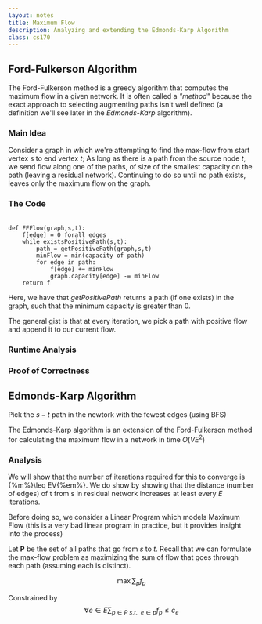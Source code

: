 ```yaml
---
layout: notes
title: Maximum Flow
description: Analyzing and extending the Edmonds-Karp Algorithm
class: cs170
---
```


<h2> Ford-Fulkerson Algorithm </h2>

The Ford-Fulkerson method is a greedy algorithm that computes the maximum flow in a given network. It is often called a *"method"* because the exact approach to selecting augmenting paths isn't well defined (a definition we'll see later in the *Edmonds-Karp* algorithm).

<h3> Main Idea </h3>

Consider a graph in which we're attempting to find the max-flow from start vertex $s$ to end vertex $t$; As long as there is a path from the source node $t$, we send flow along one of the paths, of size of the smallest capacity on the path (leaving a residual network). Continuing to do so until no path exists, leaves only the maximum flow on the graph.

<h3> The Code </h3>

<pre> <code>
def FFFlow(graph,s,t):
	f[edge] = 0 forall edges
	while existsPositivePath(s,t):
		path = getPositivePath(graph,s,t)
		minFlow = min(capacity of path)
		for edge in path:
			f[edge] += minFlow
			graph.capacity[edge] -= minFlow
	return f
</code></pre>

Here, we have that *getPositivePath* returns a path (if one exists) in the graph, such that the minimum capacity is greater than 0.

The general gist is that at every iteration, we pick a path with positive flow and append it to our current flow. 

<h3> Runtime Analysis </h3>

<h3> Proof of Correctness </h3>

<h2> Edmonds-Karp Algorithm </h2>

Pick the $s-t$ path in the newtork with the fewest edges (using BFS)

The Edmonds-Karp algorithm is an extension of the Ford-Fulkerson method for calculating the maximum flow in a network in time $O(VE^2)$

<h3> Analysis </h3>

We will show that the number of iterations required for this to converge is {%m%}\leq EV{%em%}. We do show by showing that the distance (number of edges) of t from s in residual network increases at least every $E$ iterations.

Before doing so, we consider a Linear Program which models Maximum Flow (this is a very bad linear program in practice, but it provides insight into the process)

Let **P** be the set of all paths that go from $s$ to $t$. Recall that we can formulate the max-flow problem as maximizing the sum of flow that goes through each path (assuming each is distinct).

$$\max \sum_{p} f_p$$

Constrained by $$ \forall e \in E \sum_{p \in P ~s.t.~~ e \in p} f_p \leq c_e$$



